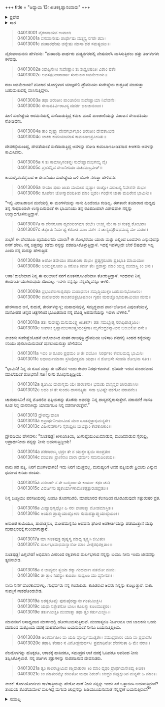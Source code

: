 +++
title = "ಅಧ್ಯಾಯ 13: ಕೀಚಕಕೃಷ್ಣಾಸಂವಾದಃ"
+++

<details><summary>ಪ್ರವೇಶ</summary>


।।   ಓಂ ಓಂ ನಮೋ ನಾರಾಯಣಾಯ।।   ಶ್ರೀ ವೇದವ್ಯಾಸಾಯ ನಮಃ ।।

ಶ್ರೀ ಕೃಷ್ಣದ್ವೈಪಾಯನ ವೇದವ್ಯಾಸ ವಿರಚಿತ  

**ಶ್ರೀ ಮಹಾಭಾರತ**

**ವಿರಾಟ ಪರ್ವ**

**ಕೀಚಕವಧ ಪರ್ವ**

**ಅಧ್ಯಾಯ 13**

</details>


<details><summary>ಸಾರ</summary>

ದ್ರೌಪದಿಯನ್ನು ನೋಡಿ ಮೋಹಿತನಾದ ಕೀಚಕನು ಅಕ್ಕ ಸುದೇಷ್ಣೆಯಲ್ಲಿ ಅವಳ್ಯಾರೆಂದು ವಿಚಾರಿಸುವುದು (1-9). ಕೀಚಕನು ದ್ರೌಪದಿಯನ್ನು ಪುಸಲಾಯಿಸಿದುದು (10-12) ಮತ್ತು ದ್ರೌಪದಿಯು ಅವನನ್ನು ಎಚ್ಚರಿಸುವುದು (13-21).

</details>



> 04013001 ವೈಶಂಪಾಯನ ಉವಾಚ।  
04013001a ವಸಮಾನೇಷು ಪಾರ್ಥೇಷು ಮತ್ಸ್ಯಸ್ಯ ನಗರೇ ತದಾ।  
04013001c ಮಹಾರಥೇಷು ಚನ್ನೇಷು ಮಾಸಾ ದಶ ಸಮತ್ಯಯುಃ।।

ವೈಶಂಪಾಯನನು ಹೇಳಿದನು: “ಮಹಾರಥಿ ಪಾರ್ಥರು ಮತ್ಯ್ಸನಗರದಲ್ಲಿ ವೇಷಮರೆಸಿ ವಾಸಿಸುತ್ತಿರಲು ಹತ್ತು ತಿಂಗಳುಗಳು ಕಳೆದವು.

> 04013002a ಯಾಜ್ಞಸೇನೀ ಸುದೇಷ್ಣಾಂ ತು ಶುಶ್ರೂಷಂತೀ ವಿಶಾಂ ಪತೇ।  
04013002c ಅವಸತ್ಪರಿಚಾರಾರ್ಹಾ ಸುದುಃಖಂ ಜನಮೇಜಯ।।

ರಾಜ ಜನಮೇಜಯ! ಪರಿಚಾರ ಯೋಗ್ಯಳಾದ ಯಾಜ್ಞಸೇನಿ ದ್ರೌಪದಿಯು ಸುದೇಷ್ಣೆಯ ಶುಶ್ರೂಷೆ ಮಾಡುತ್ತಾ ಬಹುದುಃಖದಲ್ಲಿ ವಾಸಿಸುತ್ತಿದ್ದಳು.

> 04013003a ತಥಾ ಚರಂತೀಂ ಪಾಂಚಾಲೀಂ ಸುದೇಷ್ಣಾಯಾ ನಿವೇಶನೇ।  
04013003c ಸೇನಾಪತಿರ್ವಿರಾಟಸ್ಯ ದದರ್ಶ ಜಲಜಾನನಾಂ।।

ಹೀಗೆ ಸುದೇಷ್ಣೆಯ ಅರಮನೆಯಲ್ಲಿ ಸುಳಿದಾಡುತ್ತಿದ್ದ ಕಮಲ ಮುಖಿ ಪಾಂಚಾಲಿಯನ್ನು ವಿರಾಟನ ಸೇನಾಪತಿಯು ನೋಡಿದನು.

> 04013004a ತಾಂ ದೃಷ್ಟ್ವಾ ದೇವಗರ್ಭಾಭಾಂ ಚರಂತೀಂ ದೇವತಾಮಿವ।  
04013004c ಕೀಚಕಃ ಕಾಮಯಾಮಾಸ ಕಾಮಬಾಣಪ್ರಪೀಡಿತಃ।।

ದೇವಕನ್ಯೆಯಂತಿದ್ದ, ದೇವತೆಯಂತೆ ಸುಳಿದಾಡುತ್ತಿದ್ದ ಅವಳನ್ನು ನೋಡಿ ಕಾಮಬಾಣಪೀಡಿತನಾದ ಕೀಚಕನು ಅವಳನ್ನು ಕಾಮಿಸಿದನು.

> 04013005a ಸ ತು ಕಾಮಾಗ್ನಿಸಂತಪ್ತಃ ಸುದೇಷ್ಣಾಮಭಿಗಮ್ಯ ವೈ।  
04013005c ಪ್ರಹಸನ್ನಿವ ಸೇನಾನೀರಿದಂ ವಚನಮಬ್ರವೀತ್।।

ಕಾಮಾಗ್ನಿಸಂತಪ್ತನಾದ ಆ ಸೇನಾನಿಯು ಸುದೇಷ್ಣೆಯ ಬಳಿ ಹೋಗಿ ನಗುತ್ತಾ ಹೇಳಿದನು:

> 04013006a ನೇಯಂ ಪುರಾ ಜಾತು ಮಯೇಹ ದೃಷ್ಟಾ।
	ರಾಜ್ಞೋ ವಿರಾಟಸ್ಯ ನಿವೇಶನೇ ಶುಭಾ।  
> 04013006c ರೂಪೇಣ ಚೋನ್ಮಾದಯತೀವ ಮಾಂ ಭೃಶಂ।
	ಗಂಧೇನ ಜಾತಾ ಮದಿರೇವ ಭಾಮಿನೀ।।  

“ಇಲ್ಲಿ ವಿರಾಟರಾಜನ ಮನೆಯಲ್ಲಿ ಈ ಮಂಗಳೆಯನ್ನು ನಾನು ಹಿಂದೆಂದೂ ಕಂಡಿಲ್ಲ. ಈಗತಾನೇ ತಯಾರಾದ ಮದ್ಯವು ತನ್ನ ಗಂಧದಿಂದಲೇ ಉನ್ಮಾದಿಸುವಂತೆ ಈ ಭಾಮಿನಿಯು ತನ್ನ ರೂಪದಿಂದಲೇ ವಿಶೇಷವಾಗಿ ನನ್ನನ್ನು ಉನ್ಮಾದಗೊಳಿಸುತ್ತಿದ್ದಾಳೆ.

> 04013007a ಕಾ ದೇವರೂಪಾ ಹೃದಯಂಗಮಾ ಶುಭೇ।
	ಆಚಕ್ಷ್ವ ಮೇ ಕಾ ಚ ಕುತಶ್ಚ ಶೋಭನಾ।  
> 04013007c ಚಿತ್ತಂ ಹಿ ನಿರ್ಮಥ್ಯ ಕರೋತಿ ಮಾಂ ವಶೇ।
	ನ ಚಾನ್ಯದತ್ರೌಷಧಮದ್ಯ ಮೇ ಮತಂ।।  

ಶುಭೇ! ಈ ದೇವರೂಪಿ ಹೃದಯಂಗಮೆ ಯಾರು? ಈ ಶೋಭನೆಯು ಯಾರು ಮತ್ತು ಎಲ್ಲಿಂದ ಬಂದವಳು ಎನ್ನುವುದನ್ನು ನನಗೆ ಹೇಳು. ನನ್ನ ಚಿತ್ತವನ್ನು ಕಡೆದು ನನ್ನನ್ನು ವಶಪಡಿಸಿಕೊಳ್ಳುತ್ತಿದ್ದಾಳೆ. ಇದಕ್ಕೆ ಇವಳಲ್ಲದೇ ಬೇರೆ ಔಷಧವೇ ಇಲ್ಲ ಎಂದು ನನ್ನ ಮನಸ್ಸು ಹೇಳುತ್ತಿದೆ.

> 04013008a ಅಹೋ ತವೇಯಂ ಪರಿಚಾರಿಕಾ ಶುಭಾ।
	ಪ್ರತ್ಯಗ್ರರೂಪಾ ಪ್ರತಿಭಾತಿ ಮಾಮಿಯಂ।  
> 04013008c ಅಯುಕ್ತರೂಪಂ ಹಿ ಕರೋತಿ ಕರ್ಮ ತೇ।
	ಪ್ರಶಾಸ್ತು ಮಾಂ ಯಚ್ಚ ಮಮಾಸ್ತಿ ಕಿಂ ಚನ।।  

ಅಹಾ! ಶುಭೆಯಾದ ನಿನ್ನ ಈ ಪರಿಚಾರಿಕೆ ನನಗೆ ನೂತನರೂಪಿಣಿಯಾಗಿ ತೋರುತ್ತಿದ್ದಾಳೆ. ಇಂಥವಳು ನಿನ್ನ ಕೆಲಸಗಾರ್ತಿಯಾಗಿರುವುದು ಸರಿಯಲ್ಲ. ಇವಳು ನನ್ನನ್ನೂ ನನ್ನದೆಲ್ಲವನ್ನೂ ಆಳಲಿ.

> 04013009a ಪ್ರಭೂತನಾಗಾಶ್ವರಥಂ ಮಹಾಧನಂ।
	ಸಮೃದ್ಧಿಯುಕ್ತಂ ಬಹುಪಾನಭೋಜನಂ।  
> 04013009c ಮನೋಹರಂ ಕಾಂಚನಚಿತ್ರಭೂಷಣಂ।
	ಗೃಹಂ ಮಹಚ್ಚೋಭಯತಾಮಿಯಂ ಮಮ।।   

ಹೇರಳವಾದ ಆನೆ, ಕುದುರೆ, ತೇರುಗಳನ್ನುಳ್ಳ; ಮಹಾಧನವುಳ್ಳ, ಸಮೃದ್ಧವಾದ ಪಾನ-ಭೋಜನ ವಿಪುಲತೆಯುಳ್ಳ, ಮನೋಹರ ಚಿನ್ನದ ಚಿತ್ರಗಳಿಂದ ಭೂಷಿತವಾದ ನನ್ನ ದೊಡ್ಡ ಅರಮನೆಯನ್ನು ಇವಳು ಬೆಳಗಲಿ.”

> 04013010a ತತಃ ಸುದೇಷ್ಣಾಮನುಮಂತ್ರ್ಯ ಕೀಚಕಸ್।
	ತತಃ ಸಮಭ್ಯೇತ್ಯ ನರಾಧಿಪಾತ್ಮಜಾಂ।   
> 04013010c ಉವಾಚ ಕೃಷ್ಣಾಮಭಿಸಾಂತ್ವಯಂಸ್ತದಾ।
	ಮೃಗೇಂದ್ರಕನ್ಯಾಮಿವ ಜಂಬುಕೋ ವನೇ।।  

ಕೀಚಕನು ಸುದೇಷ್ಣೆಯೊಡನೆ ಆಲೋಚಿಸಿದ ನಂತರ ರಾಜಪುತ್ರಿ ದ್ರೌಪದಿಯ ಬಳಿಸಾರಿ ವನದಲ್ಲಿ ಸಿಂಹದ ಕನ್ಯೆಯನ್ನು ನರಿಯು ಪುಸಲಾಯಿಸುವಂತೆ ಪುಸಲಾಯಿಸುತ್ತಾ ಹೇಳಿದನು:

> 04013011a ಇದಂ ಚ ರೂಪಂ ಪ್ರಥಮಂ ಚ ತೇ ವಯೋ।
	ನಿರರ್ಥಕಂ ಕೇವಲಮದ್ಯ ಭಾಮಿನಿ।  
> 04013011c ಅಧಾರ್ಯಮಾಣಾ ಸ್ರಗಿವೋತ್ತಮಾ ಯಥಾ।
	ನ ಶೋಭಸೇ ಸುಂದರಿ ಶೋಭನಾ ಸತೀ।।  

“ಭಾಮಿನಿ! ನಿನ್ನ ಈ ರೂಪ ಮತ್ತು ಈ ಯೌವನ ಇಂದು ಕೇವಲ ನಿರರ್ಥಕವಾಗಿವೆ. ಧರಿಸದೇ ಇರುವ ಸುಂದರವಾದ ಮಾಲೆಯಂತೆ ಶೋಭನಾ! ಸತೀ! ನೀನು ಶೋಭಿಸುತ್ತಿದ್ದೀಯೆ.

> 04013012a ತ್ಯಜಾಮಿ ದಾರಾನ್ಮಮ ಯೇ ಪುರಾತನಾ।
	ಭವಂತು ದಾಸ್ಯಸ್ತವ ಚಾರುಹಾಸಿನಿ।  
> 04013012c ಅಹಂ ಚ ತೇ ಸುಂದರಿ ದಾಸವತ್ಸ್ಥಿತಃ।
	ಸದಾ ಭವಿಷ್ಯೇ ವಶಗೋ ವರಾನನೇ।।  

ಚಾರುಹಾಸಿನೀ! ನನ್ನ ಮೊದಲಿನ ಪತ್ನಿಯರನ್ನು ತೊರೆದು ಅವರನ್ನು ನಿನ್ನ ದಾಸ್ಯದಲ್ಲಿರುಸುತ್ತೇನೆ. ವರಾನನೇ! ನಾನೂ ಕೂಡ ನಿನ್ನ ದಾಸನಾಗಿದ್ದು ಯಾವಾಗಲೂ ನಿನ್ನ ವಶನಾಗಿರುತ್ತೇನೆ.”

> 04013013 ದ್ರೌಪದ್ಯುವಾಚ।  
04013013a ಅಪ್ರಾರ್ಥನೀಯಾಮಿಹ ಮಾಂ ಸೂತಪುತ್ರಾಭಿಮನ್ಯಸೇ।  
04013013c ವಿಹೀನವರ್ಣಾಂ ಸೈರಂಧ್ರೀಂ ಬೀಭತ್ಸಾಂ ಕೇಶಕಾರಿಕಾಂ।।

ದ್ರೌಪದಿಯು ಹೇಳಿದಳು: “ಸೂತಪುತ್ರ! ಕೀಳುಜಾತಿಯ, ಜುಗುಪ್ಸೆಯುಂಟುಮಾಡುವ, ಮುಡಿಮಾಡುವ ಸೈರಂಧ್ರಿ, ಅಪ್ರಾರ್ಥನೀಯ ನನ್ನನ್ನು ನೀನು ಬಯಸುತ್ತಿದ್ದೀಯೆ!

> 04013014a ಪರದಾರಾಸ್ಮಿ ಭದ್ರಂ ತೇ ನ ಯುಕ್ತಂ ತ್ವಯಿ ಸಾಂಪ್ರತಂ।  
04013014c ದಯಿತಾಃ ಪ್ರಾಣಿನಾಂ ದಾರಾ ಧರ್ಮಂ ಸಮನುಚಿಂತಯ।।

ನಾನು ಪರ ಪತ್ನಿ. ನಿನಗೆ ಮಂಗಳವಾಗಲಿ! ಇದು ನಿನಗೆ ಯುಕ್ತವಲ್ಲ. ಮನುಷ್ಯರಿಗೆ ಅವರ ಪತ್ನಿಯರೇ ಪ್ರಿಯರು ಎನ್ನುವ ಧರ್ಮದ ಕುರಿತು ಚಿಂತಿಸು.

> 04013015a ಪರದಾರೇ ನ ತೇ ಬುದ್ಧಿರ್ಜಾತು ಕಾರ್ಯಾ ಕಥಂ ಚನ।  
04013015c ವಿವರ್ಜನಂ ಹ್ಯಕಾರ್ಯಾಣಾಮೇತತ್ಸತ್ಪುರುಷವ್ರತಂ।।

ನಿನ್ನ ಬುದ್ಧಿಯು ಪರಸತಿಯರಲ್ಲಿ ಎಂದೂ ತೊಡಗದಿರಲಿ. ಮಾಡಬಾರದ ಕೆಲಸದಿಂದ ದೂರವಿರುವುದೇ ಸತ್ಪುರುಷರ ವ್ರತ.

> 04013016a ಮಿಥ್ಯಾಭಿಗೃಧ್ನೋ ಹಿ ನರಃ ಪಾಪಾತ್ಮಾ ಮೋಹಮಾಸ್ಥಿತಃ।  
04013016c ಅಯಶಃ ಪ್ರಾಪ್ನುಯಾದ್ಘೋರಂ ಸುಮಹತ್ಪ್ರಾಪ್ನುಯಾದ್ಭಯಂ।।

ಅನುಚಿತ ಕಾಮಿಯೂ, ಪಾಪಾತ್ಮನೂ, ಮೋಹಮಗ್ನನೂ ಆದವನು ಘೋರ ಅಪಕೀರ್ತಿಯನ್ನು ಪಡೆಯುತ್ತಾನೆ ಮತ್ತು ಮಹಾಭಯಕ್ಕೆ ಗುರಿಯಾಗುತ್ತಾನೆ.

> 04013017a ಮಾ ಸೂತಪುತ್ರ ಹೃಷ್ಯಸ್ವ ಮಾದ್ಯ ತ್ಯಕ್ಷ್ಯಸಿ ಜೀವಿತಂ।   
04013017c ದುರ್ಲಭಾಮಭಿಮನ್ವಾನೋ ಮಾಂ ವೀರೈರಭಿರಕ್ಷಿತಾಂ।।

ಸೂತಪುತ್ರ! ಹಿಗ್ಗಬೇಡ! ಅಭಿಮಾನಿ ವೀರರಿಂದ ರಕ್ಷಿತಳಾದ ದುರ್ಲಭಳಾದ ನನ್ನನ್ನು ಬಯಸಿ ನೀನು ಇಂದು ಜೀವವನ್ನು ತ್ಯಜಿಸಬೇಡ.

> 04013018a ನ ಚಾಪ್ಯಹಂ ತ್ವಯಾ ಶಕ್ಯಾ ಗಂಧರ್ವಾಃ ಪತಯೋ ಮಮ।  
04013018c ತೇ ತ್ವಾಂ ನಿಹನ್ಯುಃ ಕುಪಿತಾಃ ಸಾಧ್ವಲಂ ಮಾ ವ್ಯನೀನಶಃ।।

ನಾನು ನಿನಗೆ ದೊರಕುವವಳಲ್ಲ. ಗಂಧರ್ವರು ನನ್ನ ಗಂಡಂದಿರು. ಕುಪಿತರಾದ ಅವರು ನಿನ್ನನ್ನು ಕೊಲ್ಲುತ್ತಾರೆ. ಸಾಕು. ಸುಮ್ಮನೆ ನಾಶಹೊಂದಬೇಡ.

> 04013019a ಅಶಕ್ಯರೂಪೈಃ ಪುರುಷೈರಧ್ವಾನಂ ಗಂತುಮಿಚ್ಛಸಿ।  
04013019c ಯಥಾ ನಿಶ್ಚೇತನೋ ಬಾಲಃ ಕೂಲಸ್ಥಃ ಕೂಲಮುತ್ತರಂ।  
04013019e ತರ್ತುಮಿಚ್ಛತಿ ಮಂದಾತ್ಮಾ ತಥಾ ತ್ವಂ ಕರ್ತುಮಿಚ್ಛಸಿ।।

ಮಾನವರಿಗೆ ಅಸಾಧ್ಯವಾದ ಮಾರ್ಗದಲ್ಲಿ ಹೋಗಬಯಸುತ್ತಿರುವೆ. ಮಂದಾತ್ಮನೂ ನಿರ್ಬಲನೂ ಆದ ಬಾಲಕನು ಒಂದು ದಡದಿಂದ ಮತ್ತೊಂದು ದಡಕ್ಕೆ ದಾಟಿಹೋಗಲು ಬಯಸುವಂತೆ ನೀನೂ ಬಯಸುತ್ತಿದ್ದೀಯೆ.

> 04013020a ಅಂತರ್ಮಹೀಂ ವಾ ಯದಿ ವೋರ್ಧ್ವಮುತ್ಪತೇಃ।
	ಸಮುದ್ರಪಾರಂ ಯದಿ ವಾ ಪ್ರಧಾವಸಿ।  
> 04013020c ತಥಾಪಿ ತೇಷಾಂ ನ ವಿಮೋಕ್ಷಮರ್ಹಸಿ।
	ಪ್ರಮಾಥಿನೋ ದೇವಸುತಾ ಹಿ ಮೇ ವರಾಃ।।  

ನೆಲದೊಳಗನ್ನು ಹೊಕ್ಕರೂ, ಆಕಾಶಕ್ಕೆ ಹಾರಿದರೂ, ಸಮುದ್ರದ ಆಚೆ ದಡಕ್ಕೆ ಓಡಿದರೂ ಅವರಿಂದ ನೀನು ತಪ್ಪಿಸಿಕೊಳ್ಳಲಾರೆ. ನನ್ನ ಪತಿಗಳು ಶತ್ರುಗಳನ್ನು ನಾಶಪಡಿಸುವ ದೇವಸುತರು.

> 04013021a ತ್ವಂ ಕಾಲರಾತ್ರೀಮಿವ ಕಶ್ಚಿದಾತುರಃ।
	ಕಿಂ ಮಾಂ ದೃಢಂ ಪ್ರಾರ್ಥಯಸೇಽದ್ಯ ಕೀಚಕ।  
> 04013021c ಕಿಂ ಮಾತುರಮ್ಕೇ ಶಯಿತೋ ಯಥಾ ಶಿಶುಶ್।
	ಚಂದ್ರಂ ಜಿಘೃಕ್ಷುರಿವ ಮನ್ಯಸೇ ಹಿ ಮಾಂ।।  

ಕೀಚಕ! ರೋಗಿಯೋರ್ವನು ಕಾಳರಾತ್ರಿಯನ್ನು ಹೇಗೋ ಹಾಗೆ ನೀನು ನನ್ನನ್ನು ಇಂದು ಏಕೆ ಒತ್ತಾಯಿಸಿ ಬಯಸುತ್ತಿರುವೆ? ತಾಯಿಯ ತೊಡೆಯಮೇಲೆ ಮಲಗಿದ್ದ ಮಗುವು ಚಂದ್ರನನ್ನು ಹಿಡಿಯಬಯಸುವಂತೆ ನನ್ನನ್ನೇಕೆ ಬಯಸುತ್ತಿರುವೆ?”

<details><summary>ಸಮಾಪ್ತಿ</summary>


ಇತಿ ಶ್ರೀ ಮಹಾಭಾರತೇ ವಿರಾಟಪರ್ವಣಿ ಕೀಚಕವಧಪರ್ವಣಿ ಕೀಚಕಕೃಷ್ಣಾಸಂವಾದೇ ತ್ರಯೋದಶೋಽಧ್ಯಾಯಃ।  
ಇದು ಶ್ರೀ ಮಹಾಭಾರತದಲ್ಲಿ ವಿರಾಟಪರ್ವದಲ್ಲಿ ಕೀಚಕವಧಪರ್ವದಲ್ಲಿ ಕೀಚಕಕೃಷ್ಣಸಂವಾದದಲ್ಲಿ ಹದಿಮೂರನೆಯ ಅಧ್ಯಾಯವು.

</details>
